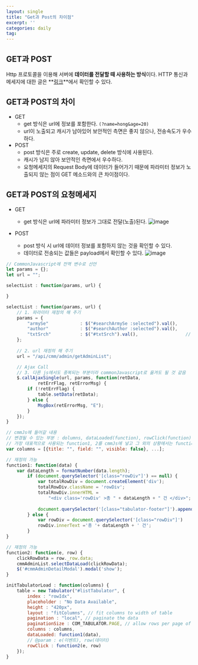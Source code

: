 ```yaml
---
layout: single
title: "Get과 Post의 차이점"
excerpt: ''
categories: daily
tag: 
---
```


## GET과 POST
Http 프로토콜을 이용해 서버에 **데이터를 전달할 때 사용하는 방식**이다. HTTP 통신과 메세지에 대한 글은 **[링크](https://subtitle1.github.io/jsp/HTTP/)**에서 확인할 수 있다.

## GET과 POST의 차이
- GET
    - get 방식은 url에 정보를 포함한다. `(?name=hong&age=20)`
    - url이 노출되고 캐시가 남아있어 보안적인 측면은 좋지 않으나, 전송속도가 우수하다.
- POST
    - post 방식은 주로 create, update, delete 방식에 사용된다.
    - 캐시가 남지 않아 보안적인 측면에서 우수하다.
    - 요청메세지의 Request Body에 데이터가 들어가기 때문에 파라미터 정보가 노출되지 않는 점이 GET 메소드와의 큰 차이점이다.

## GET과 POST의 요청메세지
- GET
    - get 방식은 url에 파라미터 정보가 그대로 전달(노출)된다. 
![image](https://user-images.githubusercontent.com/87356533/159145766-9fd1ee0f-c7b6-461e-91e9-b7ba12e53814.png)


- POST
    - post 방식 시 url에 데이터 정보를 포함하지 않는 것을 확인할 수 있다.
    - 데이터로 전송되는 값들은 payload에서 확인할 수 있다.
![image](https://user-images.githubusercontent.com/87356533/159145593-480e3743-c6b4-4905-9860-f76773e091e0.png)

```js
// CommonJavascript에 전역 변수로 선언
let params = {};
let url = "";

selectList : function(params, url) {

}

selectList : function(params, url) {
    // 1. 파라미터 재정의 해 주기
    params = {
        "armySe" 			: $("#searchArmySe :selected").val(), 		// 군구분
        "author" 			: $("#searchAuthor :selected").val(), 		// 군구분
        "txtSrch" 			: $("#txtSrch").val(), 					// 검색어
    };
    
    // 2. url 재정의 해 주기
    url = "/api/cmm/admin/getAdminList";

    // Ajax Call
    // 3. 다른 js에서도 중복되는 부분이라 commonJavascript로 옮겨도 될 것 같음
    $.callAjaxSingle(url, params, function(retData,
            retErrFlag, retErrorMsg) {
        if (!retErrFlag) {
            table.setData(retData);
        } else {
            MsgBox(retErrorMsg, "E");
        }
    });
}
```

```js
// cmmJs에 들어갈 내용
// 변경될 수 있는 부분 : dolumns, dataLoaded(function), rowClick(function)
// 가장 대표적으로 사용되는 function1, 2를 cmmJs에 넣고 그 외의 상황에서는 function1, 2를 재정의해서 사용
var columns = [{title: "", field: "", visible: false}, ...];

// 재정의 가능
function1: function(data) {
    var dataLength = formatNumber(data.length);
        if (document.querySelector('[class="rowDiv"]') == null) {
            var totalRowDiv = document.createElement('div');
            totalRowDiv.className = 'rowDiv';
            totalRowDiv.innerHTML =
                "<div class='rowDiv' >총 " + dataLength + " 건 </div>";
                        
            document.querySelector('[class="tabulator-footer"]').appendChild(totalRowDiv);
        } else {
            var rowDiv = document.querySelector('[class="rowDiv"]')
            rowDiv.innerText ='총 '+ dataLength + ' 건';
        }
}

// 재정의 가능
function2: function(e, row) {
    clickRowData = row._row.data;
    cmmAdminList.selectDataLoad(clickRowData);
    $('#cmmAdminDetailModal').modal('show');
}

initTabulatorLoad : function(columns) {
    table = new Tabulator("#listTabulator", {
        index : "rowIdx",
        placeholder : "No Data Available",
        height : "420px",
        layout : "fitColumns", // fit columns to width of table
        pagination : "local", // paginate the data
        paginationSize : COM_TABULATOR.PAGE, // allow rows per page of
        columns : columns,
        dataLoaded: function1(data),
        // @param : e(이벤트), row(데이터)
        rowClick : function2(e, row)
    });
}
```